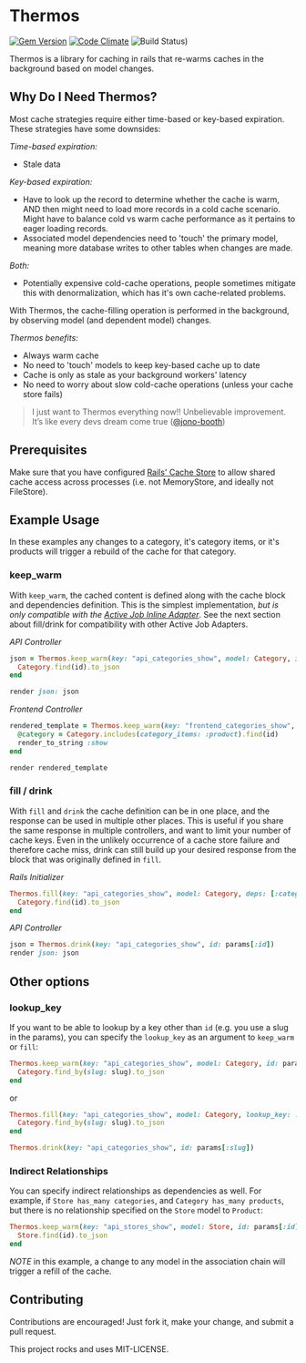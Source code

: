 # Thermos

[![Gem Version](https://badge.fury.io/rb/thermos.svg)](https://badge.fury.io/rb/thermos)
[![Code Climate](https://codeclimate.com/github/athal7/thermos/badges/gpa.svg)](https://codeclimate.com/github/athal7/thermos)
![Build Status)](https://img.shields.io/github/workflow/status/athal7/thermos/CI/main)

Thermos is a library for caching in rails that re-warms caches in the background based on model changes.

## Why Do I Need Thermos?

Most cache strategies require either time-based or key-based expiration. These strategies have some downsides:

*Time-based expiration:*

- Stale data

*Key-based expiration:*

- Have to look up the record to determine whether the cache is warm, AND then might need to load more records in a cold cache scenario. Might have to balance cold vs warm cache performance as it pertains to eager loading records.
- Associated model dependencies need to 'touch' the primary model, meaning more database writes to other tables when changes are made.

*Both:*

- Potentially expensive cold-cache operations, people sometimes mitigate this with denormalization, which has it's own cache-related problems.

With Thermos, the cache-filling operation is performed in the background, by observing model (and dependent model) changes.

*Thermos benefits:*

- Always warm cache
- No need to 'touch' models to keep key-based cache up to date
- Cache is only as stale as your background workers' latency
- No need to worry about slow cold-cache operations (unless your cache store fails)

> I just want to Thermos everything now!! Unbelievable improvement. It’s like every devs dream come true ([@jono-booth](https://github.com/jono-booth))

## Prerequisites

Make sure that you have configured [Rails' Cache Store](https://guides.rubyonrails.org/caching_with_rails.html#configuration) to allow shared cache access across processes (i.e. not MemoryStore, and ideally not FileStore).

## Example Usage

In these examples any changes to a category, it's category items, or it's products will trigger a rebuild of the cache for that category.

### keep_warm

With `keep_warm`, the cached content is defined along with the cache block and dependencies definition. This is the simplest implementation, *but is only compatible with the [Active Job Inline Adapter](https://api.rubyonrails.org/classes/ActiveJob/QueueAdapters/InlineAdapter.html)*. See the next section about fill/drink for compatibility with other Active Job Adapters.

*API Controller*

```ruby
json = Thermos.keep_warm(key: "api_categories_show", model: Category, id: params[:id], deps: [:category_items, :products]) do |id|
  Category.find(id).to_json
end

render json: json
```

*Frontend Controller*

```ruby
rendered_template = Thermos.keep_warm(key: "frontend_categories_show", model: Category, id: params[:id], deps: [:category_items, :products]) do |id|
  @category = Category.includes(category_items: :product).find(id)
  render_to_string :show
end

render rendered_template
```

### fill / drink

With `fill` and `drink` the cache definition can be in one place, and the response can be used in multiple other places. This is useful if you share the same response in multiple controllers, and want to limit your number of cache keys. Even in the unlikely occurrence of a cache store failure and therefore cache miss, drink can still build up your desired response from the block that was originally defined in `fill`.

*Rails Initializer*

```ruby
Thermos.fill(key: "api_categories_show", model: Category, deps: [:category_items, :products]) do |id|
  Category.find(id).to_json
end
```

*API Controller*

```ruby
json = Thermos.drink(key: "api_categories_show", id: params[:id])
render json: json
```

## Other options


### lookup_key

If you want to be able to lookup by a key other than `id` (e.g. you use a slug in the params), you can specify the `lookup_key` as an argument to `keep_warm` or `fill`:

```ruby
Thermos.keep_warm(key: "api_categories_show", model: Category, id: params[:slug], lookup_key: :slug) do |slug|
  Category.find_by(slug: slug).to_json
end
```

or

```ruby
Thermos.fill(key: "api_categories_show", model: Category, lookup_key: :slug) do |slug|
  Category.find_by(slug: slug).to_json
end

Thermos.drink(key: "api_categories_show", id: params[:slug])
```

### Indirect Relationships

You can specify indirect relationships as dependencies as well. For example, if `Store has_many categories`, and `Category has_many products`, but there is no relationship specified on the `Store` model to `Product`:

```ruby
Thermos.keep_warm(key: "api_stores_show", model: Store, id: params[:id], deps: [categories: [:products]]) do |id|
  Store.find(id).to_json
end
```

*NOTE* in this example, a change to any model in the association chain will trigger a refill of the cache.

## Contributing

Contributions are encouraged! Just fork it, make your change, and submit a pull request.

This project rocks and uses MIT-LICENSE.
